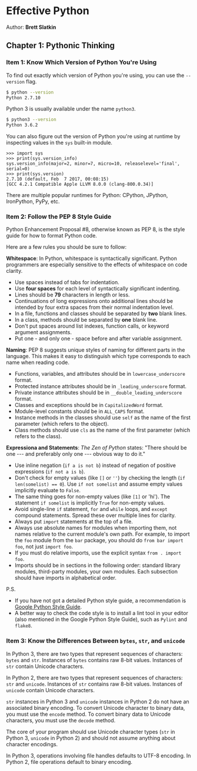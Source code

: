 # Effective Python

Author: **Brett Slatkin**

## Chapter 1: Pythonic Thinking

### Item 1: Know Which Version of Python You're Using

To find out exactly which version of Python you're using, you can use the `--version` flag.

```bash
$ python --version
Python 2.7.10
```

Python 3 is usually available under the name `python3`.

```bash
$ python3 --version
Python 3.6.2
```

You can also figure out the version of Python you're using at runtime by inspecting values in the `sys` built-in module.

```
>>> import sys
>>> print(sys.version_info)
sys.version_info(major=2, minor=7, micro=10, releaselevel='final', serial=0)
>>> print(sys.version)
2.7.10 (default, Feb  7 2017, 00:08:15)
[GCC 4.2.1 Compatible Apple LLVM 8.0.0 (clang-800.0.34)]
```

There are multiple popular runtimes for Python: CPython, JPython, IronPython, PyPy, etc.

### Item 2: Follow the PEP 8 Style Guide

Python Enhancement Proposal #8, otherwise known as PEP 8, is the style guide for how to format Python code.

Here are a few rules you should be sure to follow:

**Whitespace**: In Python, whitespace is syntactically significant. Python programmers are especially sensitive to the effects of whitespace on code clarity.

+ Use spaces instead of tabs for indentation.
+ Use **four spaces** for each level of syntactically significant indenting.
+ Lines should be **79** characters in length or less.
+ Continuations of long expressions onto additional lines should be intended by four extra spaces from their normal indentation level.
+ In a file, functions and classes should be separated by **two** blank lines.
+ In a class, methods should be separated by **one** blank line.
+ Don't put spaces around list indexes, function calls, or keyword argument assignments.
+ Put one - and only one - space before and after variable assignment.

**Naming**: PEP 8 suggests unique styles of naming for different parts in the language. This makes it easy to distinguish which type corresponds to each name when reading code.

+ Functions, variables, and attributes should be in `lowercase_underscore` format.
+ Protected instance attributes should be in `_leading_underscore` format.
+ Private instance attributes should be in `__double_leading_underscore` format.
+ Classes and exceptions should be in `CapitalizedWord` format.
+ Module-level constants should be in `ALL_CAPS` format.
+ Instance methods in the classes should use `self` as the name of the first parameter (which refers to the object).
+ Class methods should use `cls` as the name of the first parameter (which refers to the class).

**Expressiona and Statements**: *The Zen of Python* states: "There should be one --- and preferably only one --- obvious way to do it."

+ Use inline negation (`if a is not b`) instead of negation of positive expressions (`if not a is b`).
+ Don't check for empty values (like `[]` or `''`) by checking the length (`if len(somelist) == 0`). Use `if not somelist` and assume empty values implicitly evaluate to `False`.
+ The same thing goes for non-empty values (like `[1]` or 'hi'). The statement `if somelist` is implicitly `True` for non-empty values.
+ Avoid single-line `if` statement, `for` and `while` loops, and `except` compound statements. Spread these over multiple lines for clarity.
+ Always put `import` statements at the top of a file.
+ Always use absolute names for modules when importing them, not names relative to the current module's own path. For example, to import the `foo` module from the `bar` package, you should do `from bar import foo`, not just `import foo`.
+ If you must do relative imports, use the explicit syntax `from . import foo`.
+ Imports should be in sections in the following order: standard library modules, third-party modules, your own modules. Each subsection should have imports in alphabetical order.

P.S.
+ If you have not got a detailed Python style guide, a recommendation is [Google Python Style Guide](https://google.github.io/styleguide/pyguide.html).
+ A better way to check the code style is to install a lint tool in your editor (also mentioned in the Google Python Style Guide), such as `Pylint` and `flake8`.

### Item 3: Know the Differences Between `bytes`, `str`, and `unicode`

In Python 3, there are two types that represent sequences of characters: `bytes` and `str`. Instances of `bytes` contains raw 8-bit values. Instances of `str` contain Unicode characters.

In Python 2, there are two types that represent sequences of characters: `str` and `unicode`. Instances of `str` contains raw 8-bit values. Instances of `unicode` contain Unicode characters.

`str` instances in Python 3 and `unicode` instances in Python 2 do not have an associated binary encoding. To convert Unicode character to binary data, you must use the `encode` method.
To convert binary data to Unicode characters, you must use the `decode` method.

The core of your program should use Unicode character types (`str` in Python 3, `unicode` in Python 2) and should not assume anything about character encodings.

In Python 3, operations involving file handles defaults to UTF-8 encoding. In Python 2, file operations default to binary encoding.
